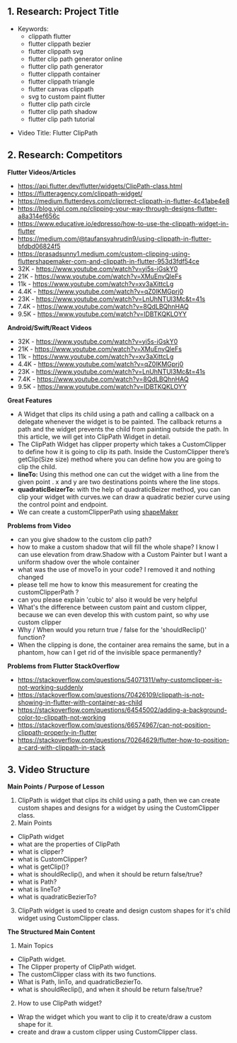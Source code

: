 ## 1. Research: Project Title

- Keywords:
  - clippath flutter
  - flutter clippath bezier 
  - flutter clippath svg
  - flutter clip path generator online
  - flutter clip path generator
  - flutter clippath container
  - flutter clippath triangle
  - flutter canvas clippath
  - svg to custom paint flutter
  - flutter clip path circle
  - flutter clip path shadow
  - flutter clip path tutorial

[comment]: # (I wanted to choose the video title from the above keyboards Like "Flutter custom ClipPath tutorial", but as I saw your latest videos in the channel for any widget, you selected a simple title name, for example for SizedBox widget you just gave a title name just as "Flutter SizedBox")
- Video Title: Flutter ClipPath 


## 2. Research: Competitors

**Flutter Videos/Articles**

- https://api.flutter.dev/flutter/widgets/ClipPath-class.html
- https://flutteragency.com/clippath-widget/
- https://medium.flutterdevs.com/cliprrect-clippath-in-flutter-4c41abe4e8
- https://blog.yipl.com.np/clipping-your-way-through-designs-flutter-a8a314ef656c
- https://www.educative.io/edpresso/how-to-use-the-clippath-widget-in-flutter
- https://medium.com/@taufansyahrudin9/using-clippath-in-flutter-bfdbd06824f5
- https://prasadsunny1.medium.com/custom-clipping-using-fluttershapemaker-com-and-clippath-in-flutter-953d3fdf54ce
- 32K - https://www.youtube.com/watch?v=yi5s-iGskY0
- 21K - https://www.youtube.com/watch?v=XMuEnyQleFs
- 11k - https://www.youtube.com/watch?v=xv3aXittcLg
- 4.4K - https://www.youtube.com/watch?v=qZ0lKMGprj0
- 23K - https://www.youtube.com/watch?v=LnUhNTUl3Mc&t=41s
- 7.4K - https://www.youtube.com/watch?v=8QdLBQhnHAQ
- 9.5K - https://www.youtube.com/watch?v=IDBTKQKLOYY

**Android/Swift/React Videos**

- 32K - https://www.youtube.com/watch?v=yi5s-iGskY0
- 21K - https://www.youtube.com/watch?v=XMuEnyQleFs
- 11k - https://www.youtube.com/watch?v=xv3aXittcLg
- 4.4K - https://www.youtube.com/watch?v=qZ0lKMGprj0
- 23K - https://www.youtube.com/watch?v=LnUhNTUl3Mc&t=41s
- 7.4K - https://www.youtube.com/watch?v=8QdLBQhnHAQ
- 9.5K - https://www.youtube.com/watch?v=IDBTKQKLOYY

**Great Features**
- A Widget that clips its child using a path and calling a callback on a delegate whenever the widget is to be painted. The callback returns a path and the widget prevents the child from painting outside the path. In this article, we will get into ClipPath Widget in detail.
- The ClipPath Widget has clipper property which takes a CustomClipper to define how it is going to clip its path. Inside the CustomClipper there’s getClip(Size size) method where you can define how you are going to clip the child.
- **lineTo:** Using this method one can cut the widget with a line from the given point . x and y are two destinations points where the line stops.
- **quadraticBeizerTo:** with the help of quadraticBeizer method, you can clip your widget with curves.we can draw a quadratic bezier curve using the control point and endpoint.
- We can create a customClipperPath using [shapeMaker](https://shapemaker.web.app/#/)

**Problems from Video**
- can you give shadow to the custom clip path?
- how to make a custom shadow that will fill the whole shape? I know I can use elevation from draw.Shadow with a Custom Painter but I want a uniform shadow over the whole container
- what was the use of moveTo in your code? I removed it and nothing changed
- please tell me how to know this measurement for creating the customClipperPath ?
- can you please explain 'cubic to' also it would be very helpful
- What's the difference between custom paint and custom clipper, because we can even develop this with custom paint, so why use custom clipper
- Why / When would you return true / false for the 'shouldReclip()' function?
- When the clipping is done, the container area remains the same, but in a phantom, how can I get rid of the invisible space permanently?

**Problems from Flutter StackOverflow**

- https://stackoverflow.com/questions/54071311/why-customclipper-is-not-working-suddenly
- https://stackoverflow.com/questions/70426109/clippath-is-not-showing-in-flutter-with-container-as-child
- https://stackoverflow.com/questions/64545002/adding-a-background-color-to-clippath-not-working
- https://stackoverflow.com/questions/66574967/can-not-position-clippath-properly-in-flutter
- https://stackoverflow.com/questions/70264629/flutter-how-to-position-a-card-with-clippath-in-stack


## 3. Video Structure

**Main Points / Purpose of Lesson**

1. ClipPath is widget that clips its child using a path, then we can create custom shapes and designs for a widget by using the CustomClipper class.
2. Main Points
  - ClipPath widget
  - what are the properties of ClipPath
  - what is clipper?
  - what is CustomClipper<Path>?
  - what is getClip()?
  - what is shouldReclip(), and when it should be return false/true?
  - what is Path?
  - what is lineTo?
  - what is quadraticBezierTo?
3. ClipPath widget is used to create and design custom shapes for it's child widget using CustomClipper class.

**The Structured Main Content**
1. Main Topics
  - ClipPath widget.
  - The Clipper property of ClipPath widget.
  - The customClipper<T> class with its two functions.
  - What is Path, linTo, and quadraticBezierTo.
  - what is shouldReclip(), and when it should be return false/true?
2. How to use ClipPath widget?
  - Wrap the widget which you want to clip it to create/draw a custom shape for it.
  - create and draw a custom clipper using CustomClipper<T> class.
